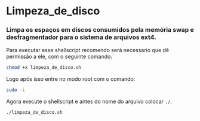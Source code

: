 # Limpeza_de_disco
### Limpa os espaços em discos consumidos pela memória swap e desfragmentador para o sistema de arquivos ext4.

Para executar esse shellscript recomendo será necessario que dê permissão a ele, com o seguinte comando:
```sh
chmod +x limpeza_de_disco.sh
```
Logo após isso entre no modo root com o comando:
```sh
sudo -i
```
Agora execute o shellscript e antes do nome do arquivo colocar `./`. 

```sh
./limpeza_de_disco.sh
```
